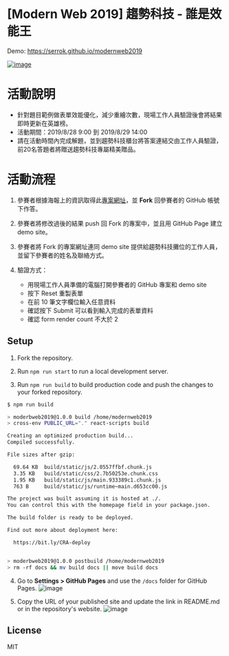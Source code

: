 # [Modern Web 2019] 趨勢科技 - 誰是效能王

Demo: https://serrok.github.io/modernweb2019

[![image](https://user-images.githubusercontent.com/447801/63767651-cf808480-c900-11e9-8266-457dd8a4ac03.png)](https://trendmicro-frontend.github.io/modernweb2019)

# 活動說明
* 針對題目範例做表單效能優化，減少重繪次數，現場工作人員驗證後會將結果即時更新在英雄榜。
* 活動期間：2019/8/28 9:00 到 2019/8/29 14:00
* 請在活動時間內完成解題，並到趨勢科技櫃台將答案連結交由工作人員驗證，前20名答題者將贈送趨勢科技專屬精美贈品。

# 活動流程

1. 參賽者根據海報上的資訊取得此[專案網址](https://github.com/trendmicro-frontend/modernweb2019)，並 **Fork** 回參賽者的 GitHub 帳號下作答。

2. 參賽者將修改過後的結果 push 回 Fork 的專案中，並且用 GitHub Page 建立 demo site。

3. 參賽者將 Fork 的專案網址連同 demo site 提供給趨勢科技攤位的工作人員，並留下參賽者的姓名及聯絡方式。

4. 驗證方式：
    * 用現場工作人員準備的電腦打開參賽者的 GitHub 專案和 demo site
    * 按下 Reset 重製表單
    * 在前 10 筆文字欄位輸入任意資料
    * 確認按下 Submit 可以看到輸入完成的表單資料
    * 確認 form render count 不大於 2

## Setup

1. Fork the repository.

2. Run `npm run start` to run a local development server.

3. Run `npm run build` to build production code and push the changes to your forked repository.

```sh
$ npm run build

> moderbweb2019@1.0.0 build /home/modernweb2019
> cross-env PUBLIC_URL="." react-scripts build

Creating an optimized production build...
Compiled successfully.

File sizes after gzip:

  69.64 KB  build/static/js/2.0557ffbf.chunk.js
  3.35 KB   build/static/css/2.7b50253e.chunk.css
  1.95 KB   build/static/js/main.933389c1.chunk.js
  763 B     build/static/js/runtime~main.d653cc00.js

The project was built assuming it is hosted at ./.
You can control this with the homepage field in your package.json.

The build folder is ready to be deployed.

Find out more about deployment here:

  https://bit.ly/CRA-deploy


> moderbweb2019@1.0.0 postbuild /home/modernweb2019
> rm -rf docs && mv build docs || move build docs
```

4. Go to **Settings > GitHub Pages** and use the `/docs` folder for GitHub Pages.
    ![image](https://user-images.githubusercontent.com/447801/63767255-b6c39f00-c8ff-11e9-8caf-f5cde1a59829.png)

5. Copy the URL of your published site and update the link in README.md or in the repository's website.
    ![image](https://user-images.githubusercontent.com/447801/63767258-b9be8f80-c8ff-11e9-8a0a-1967c9496ee3.png)

## License

MIT
